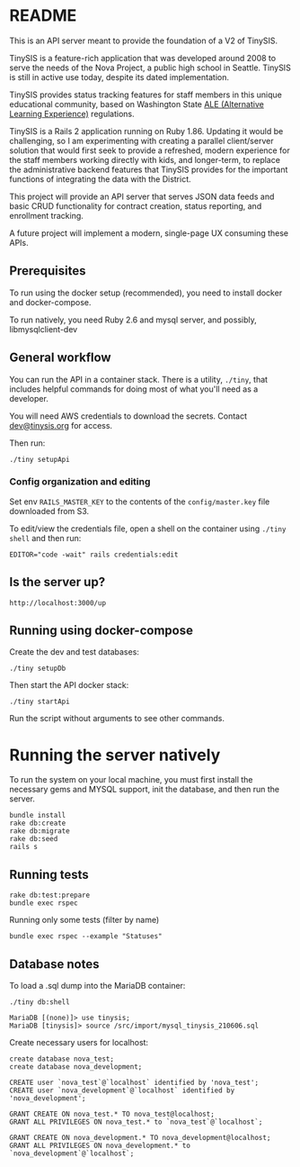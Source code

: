 # README

This is an API server meant to provide the foundation of a V2 of TinySIS.

TinySIS is a feature-rich application that was developed around 2008 to serve the needs of the Nova Project, a public high school in Seattle. TinySIS is still in active use today, despite its dated implementation.

TinySIS provides status tracking features for staff members in this unique educational community, based on Washington State [ALE (Alternative Learning Experience)](http://www.k12.wa.us/ALD/AlternativeLearning) regulations.

TinySIS is a Rails 2 application running on Ruby 1.86. Updating it would be challenging, so I am experimenting with creating a parallel client/server solution that would first seek to provide a refreshed, modern experience for the staff members working directly with kids, and longer-term, to replace the administrative backend features that TinySIS provides for the important functions of integrating the data with the District.

This project will provide an API server that serves JSON data feeds and basic CRUD functionality for contract creation, status reporting, and enrollment tracking. 

A future project will implement a modern, single-page UX consuming these APIs.

## Prerequisites

To run using the docker setup (recommended), you need to install docker and docker-compose.

To run natively, you need Ruby 2.6 and mysql server, and possibly, libmysqlclient-dev

## General workflow

You can run the API in a container stack. There is a utility, `./tiny`, that includes helpful commands
for doing most of what you'll need as a developer.

You will need AWS credentials to download the secrets. Contact dev@tinysis.org for access.

Then run:

    ./tiny setupApi

### Config organization and editing

Set env `RAILS_MASTER_KEY` to the contents of the `config/master.key` file downloaded from S3.

To edit/view the credentials file, open a shell on the container using `./tiny shell` and then run:

    EDITOR="code -wait" rails credentials:edit

## Is the server up?

    http://localhost:3000/up

## Running using docker-compose

Create the dev and test databases:

    ./tiny setupDb

Then start the API docker stack:

    ./tiny startApi

Run the script without arguments to see other commands. 

# Running the server natively

To run the system on your local machine, you must first install the necessary gems and MYSQL support, init the database,
and then run the server.

    bundle install
    rake db:create
    rake db:migrate
    rake db:seed
    rails s

## Running tests

    rake db:test:prepare
    bundle exec rspec

Running only some tests (filter by name)

    bundle exec rspec --example "Statuses"

## Database notes

To load a .sql dump into the MariaDB container:

    ./tiny db:shell

    MariaDB [(none)]> use tinysis;   
    MariaDB [tinysis]> source /src/import/mysql_tinysis_210606.sql

Create necessary users for localhost:

    create database nova_test;
    create database nova_development;

    CREATE user `nova_test`@`localhost` identified by 'nova_test';
    CREATE user `nova_development`@`localhost` identified by 'nova_development';

    GRANT CREATE ON nova_test.* TO nova_test@localhost;
    GRANT ALL PRIVILEGES ON nova_test.* to `nova_test`@`localhost`;

    GRANT CREATE ON nova_development.* TO nova_development@localhost;
    GRANT ALL PRIVILEGES ON nova_development.* to `nova_development`@`localhost`;
